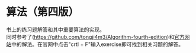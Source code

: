 # 算法（第四版）
书上的练习题解答和其中重要算法的实现。  
同时参考了(https://github.com/tongji4m3/Algorithm-fourth-edition)和[官方网站](https://algs4.cs.princeton.edu/code/)中的解法。在官网中点击"crtl + F"输入exercise即可找到相关习题的解答。
